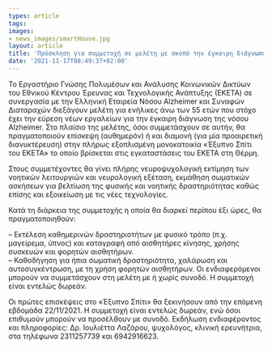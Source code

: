 ```yaml
---
types: article
tags:
images: 
- news_images/smartHouse.jpg
layout: article
title: 'Πρόσκληση για συμμετοχή σε μελέτη με σκοπό την έγκαιρη διάγνωση της νόσου Alzheimer'
date: '2021-11-17T08:49:37+02:00'
---
```

<p>Το Εργαστήριο Γνώσης Πολυμέσων και Ανάλυσης Κοινωνικών Δικτύων του Εθνικού Κέντρου Έρευνας και Τεχνολογικής Ανάπτυξης (ΕΚΕΤΑ) σε συνεργασία με την Ελληνική Εταιρεία Νόσου Alzheimer και Συναφών Διαταραχών διεξάγουν μελέτη για ενήλικες άνω των 55 ετών που στόχο έχει την εύρεση νέων εργαλείων για την έγκαιρη διάγνωση της νόσου Alzheimer. Στο πλαίσιο της μελέτης, όσοι συμμετάσχουν σε αυτήν, θα πραγματοποιούν επίσκεψη (αυθημερόν) ή και διαμονή (για μία προαιρετική διανυκτέρευση) στην πλήρως εξοπλισμένη μονοκατοικία «Έξυπνο Σπίτι του ΕΚEΤΑ» το οποίο βρίσκεται στις εγκαταστάσεις του ΕΚΕΤΑ στη Θέρμη.</p>

<p>Στους συμμετέχοντες θα γίνει πλήρης νευροψυχολογική εκτίμηση των νοητικών λειτουργιών και νευρολογική εξέταση, εκμάθηση σωματικών ασκήσεων για βελτίωση της φυσικής και νοητικής δραστηριότητας καθώς επίσης και εξοικείωση με τις νέες τεχνολογίες.</p>

<p>Κατά τη διάρκεια της συμμετοχής η οποία θα διαρκεί περίπου έξι ώρες, θα πραγματοποιηθούν:</p>

<p>
– Εκτέλεση καθημερινών δραστηριοτήτων με φυσικό τρόπο (π.χ. μαγείρεμα, ύπνος) και καταγραφή από αισθητήρες κίνησης, χρήσης συσκευών και φορητών αισθητήρων.<br>
– Καθοδήγηση για ήπια σωματική δραστηριότητα, χαλάρωση και αυτοσυγκέντρωση, με τη χρήση φορητών αισθητήρων.
Οι ενδιαφερόμενοι μπορούν να συμμετάσχουν στη μελέτη με ή χωρίς συνοδό.
Η συμμετοχή είναι εντελώς δωρεάν.</p>

<p>Οι πρώτες επισκέψεις στο «Έξυπνο Σπίτι» θα ξεκινήσουν από την επόμενη εβδομάδα 22/11/2021. Η συμμετοχή είναι εντελώς δωρεάν, ενώ όσοι επιθυμούν μπορούν να προσέλθουν με συνοδό. Εκδήλωση ενδιαφέροντος και πληροφορίες: Δρ. Ιουλιέττα Λαζάρου, ψυχολόγος, κλινική ερευνήτρια, στα τηλέφωνα 2311257739 και 6942916623.</p>
